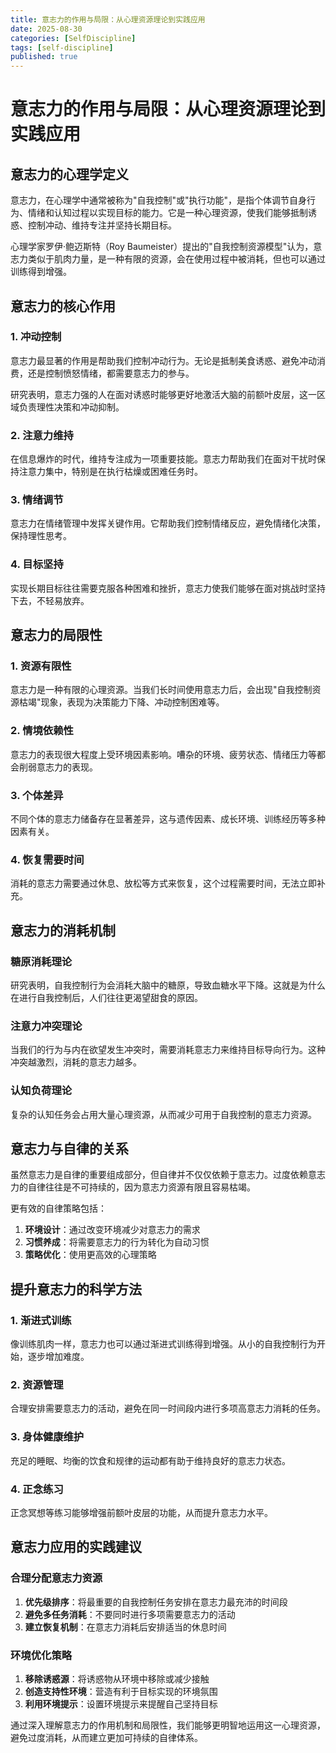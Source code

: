```yaml
---
title: 意志力的作用与局限：从心理资源理论到实践应用
date: 2025-08-30
categories: [SelfDiscipline]
tags: [self-discipline]
published: true
---
```


# 意志力的作用与局限：从心理资源理论到实践应用

## 意志力的心理学定义

意志力，在心理学中通常被称为"自我控制"或"执行功能"，是指个体调节自身行为、情绪和认知过程以实现目标的能力。它是一种心理资源，使我们能够抵制诱惑、控制冲动、维持专注并坚持长期目标。

心理学家罗伊·鲍迈斯特（Roy Baumeister）提出的"自我控制资源模型"认为，意志力类似于肌肉力量，是一种有限的资源，会在使用过程中被消耗，但也可以通过训练得到增强。

## 意志力的核心作用

### 1. 冲动控制

意志力最显著的作用是帮助我们控制冲动行为。无论是抵制美食诱惑、避免冲动消费，还是控制愤怒情绪，都需要意志力的参与。

研究表明，意志力强的人在面对诱惑时能够更好地激活大脑的前额叶皮层，这一区域负责理性决策和冲动抑制。

### 2. 注意力维持

在信息爆炸的时代，维持专注成为一项重要技能。意志力帮助我们在面对干扰时保持注意力集中，特别是在执行枯燥或困难任务时。

### 3. 情绪调节

意志力在情绪管理中发挥关键作用。它帮助我们控制情绪反应，避免情绪化决策，保持理性思考。

### 4. 目标坚持

实现长期目标往往需要克服各种困难和挫折，意志力使我们能够在面对挑战时坚持下去，不轻易放弃。

## 意志力的局限性

### 1. 资源有限性

意志力是一种有限的心理资源。当我们长时间使用意志力后，会出现"自我控制资源枯竭"现象，表现为决策能力下降、冲动控制困难等。

### 2. 情境依赖性

意志力的表现很大程度上受环境因素影响。嘈杂的环境、疲劳状态、情绪压力等都会削弱意志力的表现。

### 3. 个体差异

不同个体的意志力储备存在显著差异，这与遗传因素、成长环境、训练经历等多种因素有关。

### 4. 恢复需要时间

消耗的意志力需要通过休息、放松等方式来恢复，这个过程需要时间，无法立即补充。

## 意志力的消耗机制

### 糖原消耗理论

研究表明，自我控制行为会消耗大脑中的糖原，导致血糖水平下降。这就是为什么在进行自我控制后，人们往往更渴望甜食的原因。

### 注意力冲突理论

当我们的行为与内在欲望发生冲突时，需要消耗意志力来维持目标导向行为。这种冲突越激烈，消耗的意志力越多。

### 认知负荷理论

复杂的认知任务会占用大量心理资源，从而减少可用于自我控制的意志力资源。

## 意志力与自律的关系

虽然意志力是自律的重要组成部分，但自律并不仅仅依赖于意志力。过度依赖意志力的自律往往是不可持续的，因为意志力资源有限且容易枯竭。

更有效的自律策略包括：
1. **环境设计**：通过改变环境减少对意志力的需求
2. **习惯养成**：将需要意志力的行为转化为自动习惯
3. **策略优化**：使用更高效的心理策略

## 提升意志力的科学方法

### 1. 渐进式训练

像训练肌肉一样，意志力也可以通过渐进式训练得到增强。从小的自我控制行为开始，逐步增加难度。

### 2. 资源管理

合理安排需要意志力的活动，避免在同一时间段内进行多项高意志力消耗的任务。

### 3. 身体健康维护

充足的睡眠、均衡的饮食和规律的运动都有助于维持良好的意志力状态。

### 4. 正念练习

正念冥想等练习能够增强前额叶皮层的功能，从而提升意志力水平。

## 意志力应用的实践建议

### 合理分配意志力资源

1. **优先级排序**：将最重要的自我控制任务安排在意志力最充沛的时间段
2. **避免多任务消耗**：不要同时进行多项需要意志力的活动
3. **建立恢复机制**：在意志力消耗后安排适当的休息时间

### 环境优化策略

1. **移除诱惑源**：将诱惑物从环境中移除或减少接触
2. **创造支持性环境**：营造有利于目标实现的环境氛围
3. **利用环境提示**：设置环境提示来提醒自己坚持目标

通过深入理解意志力的作用机制和局限性，我们能够更明智地运用这一心理资源，避免过度消耗，从而建立更加可持续的自律体系。